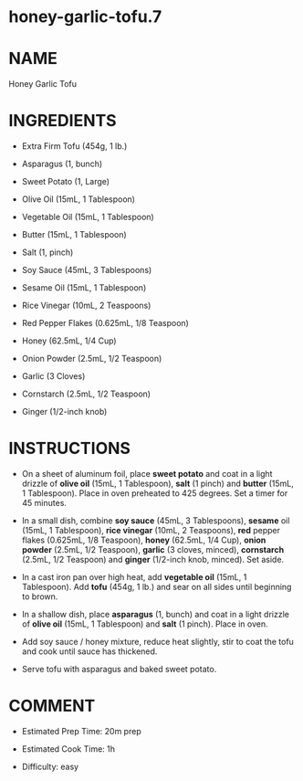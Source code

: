 # honey-garlic-tofu.7

# NAME

Honey Garlic Tofu

# INGREDIENTS

  - Extra Firm Tofu (454g, 1 lb.)

  - Asparagus (1, bunch)

  - Sweet Potato (1, Large)

  - Olive Oil (15mL, 1 Tablespoon)

  - Vegetable Oil (15mL, 1 Tablespoon)

  - Butter (15mL, 1 Tablespoon)

  - Salt (1, pinch)

  - Soy Sauce (45mL, 3 Tablespoons)

  - Sesame Oil (15mL, 1 Tablespoon)

  - Rice Vinegar (10mL, 2 Teaspoons)

  - Red Pepper Flakes (0.625mL, 1/8 Teaspoon)

  - Honey (62.5mL, 1/4 Cup)

  - Onion Powder (2.5mL, 1/2 Teaspoon)

  - Garlic (3 Cloves)

  - Cornstarch (2.5mL, 1/2 Teaspoon)

  - Ginger (1/2-inch knob)

# INSTRUCTIONS

  - On a sheet of aluminum foil, place **sweet potato** and coat in a
    light drizzle of **olive oil** (15mL, 1 Tablespoon), **salt** (1
    pinch) and **butter** (15mL, 1 Tablespoon). Place in oven preheated
    to 425 degrees. Set a timer for 45 minutes.

  - In a small dish, combine **soy sauce** (45mL, 3 Tablespoons),
    **sesame** oil (15mL, 1 Tablespoon), **rice vinegar** (10mL, 2
    Teaspoons), **red** pepper flakes (0.625mL, 1/8 Teaspoon), **honey**
    (62.5mL, 1/4 Cup), **onion powder** (2.5mL, 1/2 Teaspoon),
    **garlic** (3 cloves, minced), **cornstarch** (2.5mL, 1/2 Teaspoon)
    and **ginger** (1/2-inch knob, minced). Set aside.

  - In a cast iron pan over high heat, add **vegetable oil** (15mL, 1
    Tablespoon). Add **tofu** (454g, 1 lb.) and sear on all sides until
    beginning to brown.

  - In a shallow dish, place **asparagus** (1, bunch) and coat in a
    light drizzle of **olive oil** (15mL, 1 Tablespoon) and **salt** (1
    pinch). Place in oven.

  - Add soy sauce / honey mixture, reduce heat slightly, stir to coat
    the tofu and cook until sauce has thickened.

  - Serve tofu with asparagus and baked sweet potato.

# COMMENT

  - Estimated Prep Time: 20m prep

  - Estimated Cook Time: 1h

  - Difficulty: easy
